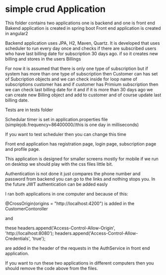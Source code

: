 # simple crud Application

This folder contains two applications one is backend and one is front end
Bakend application is created in spring boot
Front end application is created in angular2

Backend application uses JPA, H2, Maven, Quartz.
 It is developed that uses scheduler to run every day once and checks if there are subscribed users who have last billing date for subscription 30 days ago. if so it creates new billing and stores in the users Billings

 For now it is assumed that there is only one type of subscription but if system has more than one type of subscription then Customer can has set of Subcription objects and we can check inside for loop name of subscriptions customer has and if customer has Primium subscription then we can check last billing date for it and if it is more than 30 days ago we can create new Billing object and add to customer and of course update last billing date. 

 Tests are in tests folder 

 Schedular timer is set in  application.properties file (simplejob.frequency=86400000//this is one day in milliseconds)

 If you want to test scheduler then you can change this time

 Front end application has registration page, login page, subscription page and profile page. 

 This application is designed for smaller screens mostly for mobile if we run on desktop we should play with the css files little bit.

 Authentication is not done it just compares the phone number and password from backend you can go to the links and nothing stops you. In the future JWT authentication can be added easly 


 
 I ran both applications in one computer and because of this:

 @CrossOrigin(origins = "http://localhost:4200") is added in the CustomerContoroller 

 and 

 these 
 headers.append('Access-Control-Allow-Origin', 'http://localhost:8080');
 headers.append('Access-Control-Allow-Credentials', 'true');

 are added in the header of the requests in the AuthService in front end application.

 If you want to run these two applications in different computers then you should remove the code above from the files.
